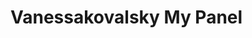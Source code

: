 <!-- This README file is going to be the one displayed on the Grafana.com website for your plugin -->

# Vanessakovalsky My Panel


